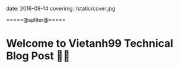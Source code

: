 date: 2016-09-14
coverimg: /static/cover.jpg

=====@spliter@=====

# Welcome to Vietanh99 Technical Blog Post 🥳😄
